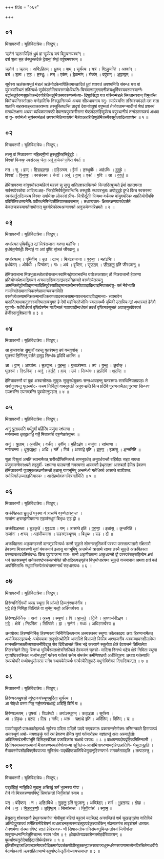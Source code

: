 +++
title = "०६२"

+++


## ०१
मित्रावरुणौ। श्रुतिविदात्रेयः। त्रिष्टुप्।

ऋ॒तेन॑ ऋ॒तमपि॑हितं ध्रु॒वं वां॒ सूर्य॑स्य॒ यत्र॑ विमु॒चन्त्यश्वा॑न् ।  
दश॑ श॒ता स॒ह त॑स्थु॒स्तदेकं॑ दे॒वानां॒ श्रेष्ठं॒ वपु॑षामपश्यम् ॥

ऋ॒तेन॑ । ऋ॒तम् । अपि॑ऽहितम् । ध्रु॒वम् । वा॒म् । सूर्य॑स्य । यत्र॑ । वि॒ऽमु॒चन्ति॑ । अश्वा॑न् ।  
दश॑ । श॒ता । स॒ह । त॒स्थुः॒ । तत् । एक॑म् । दे॒वाना॑म् । श्रेष्ठ॑म् । वपु॑षाम् । अ॒प॒श्य॒म् ॥

सूर्यस्य ऋतंसत्यभूतं मंडलं ऋतेनोदकेनापिहितमाच्छादितं ध्रुवं शाश्वतं अपश्यमिति संबन्धः यत्र वां युवाभ्यांस्थितं तदित्यर्थः सूर्यमंडलेमित्रावरुणयोःस्थितिः चित्रंवानामुदगादनीकंचक्षुर्मित्रस्यवरुणस्याग्नेः उद्वांचक्षुर्वरुणसुप्रतीकन्देवयोरेतिचक्षुर्मित्रस्यवरुणस्येत्या- दिषुप्रसिद्धा यत्र यस्मिन्मंडले स्थितानश्वान् विमुचन्ति विमोचयन्तिस्तोतारः मन्देहादिभिः निरुद्धानित्यर्थः अथवा शीघ्रधावनाय स्तु- त्याप्रेरयन्ति तस्मिंश्चमंडले दश शता शतानि सहस्रसङ्ख्याकारश्मयः तस्थुस्तिष्ठन्ति तादृशं देवानांवपुषां वपुष्मतां तेजोवतामग्न्यादीनां श्रेष्ठं प्रशस्यं मत्वर्थलक्षणा अथवा व्यधिकरणषष्ठी देवानांवपुषांशरीराणां श्रेष्ठंमंडलंहिसूर्यस्य वपुस्थानीयं तन्मंडलमपश्यं अथवा वां यु- वयोर्मध्ये सूर्यस्यमंडलं अपश्यमितिव्याख्येयं मैत्रंवाअहरितिश्रुतेर्मित्रस्यैवसूर्यत्वादित्याशयेन ॥ १ ॥

## ०२
मित्रावरुणौ। श्रुतिविदात्रेयः। त्रिष्टुप्।

तत्सु वां॑ मित्रावरुणा महि॒त्वमी॒र्मा त॒स्थुषी॒रह॑भिर्दुदुह्रे ।  
विश्वाः॑ पिन्वथः॒ स्वस॑रस्य॒ धेना॒ अनु॑ वा॒मेकः॑ प॒विरा व॑वर्त ॥

तत् । सु । वा॒म् । मि॒त्रा॒व॒रु॒णा॒ । म॒हि॒ऽत्वम् । ई॒र्मा । त॒स्थुषीः॑ । अह॑ऽभिः । दु॒दु॒ह्रे॒ ।  
विश्वाः॑ । पि॒न्व॒थः॒ । स्वस॑रस्य । धेनाः॑ । अनु॑ । वा॒म् । एकः॑ । प॒विः । आ । व॒व॒र्त॒ ॥

हेमित्रावरुणा वांयुवयोस्तन्महित्वं महत्त्वं सु सुष्ठु अतिप्रशस्तमित्यर्थः किन्तदित्युच्यते ईर्मा सततगन्ता सर्वस्पप्रेरकोवा आदित्यःअह- भिरहोभिर्वर्षर्तुसंबन्धिभिः तस्थुषीः स्थावरभूताः अपोदुदुह्रे दुग्धे किंच स्वसरस्य स्वयंसर्तुरादित्यस्य विश्वाः सर्वाधेनाः लोकानां प्रीण- यित्रीर्द्युतीः पिन्वथः वर्धयथः वांयुवयोरेकः अप्रतियोगीपविः पविरितिरथस्यनेमिः पवीरथनेमिर्भवतीतियास्कवचनात् । तथाप्यत्रल- क्षितलक्षणयारथेवर्तते केवलचक्रस्यावर्तनायोगात् युवयोरेकोरथअन्वाववर्त अनुक्रमेणपरिभ्रमते ॥ २ ॥

## ०३
मित्रावरुणौ। श्रुतिविदात्रेयः। त्रिष्टुप्।

अधा॑रयतं पृथि॒वीमु॒त द्यां मित्र॑राजाना वरुणा॒ महो॑भिः ।  
व॒र्धय॑त॒मोष॑धीः॒ पिन्व॑तं॒ गा अव॑ वृ॒ष्टिं सृ॑जतं जीरदानू ॥

अधा॑रयतम् । पृ॒थि॒वीम् । उ॒त । द्याम् । मित्र॑ऽराजाना । व॒रु॒णा॒ । महः॑ऽभिः ।  
व॒र्धय॑तम् । ओष॑धीः । पिन्व॑तम् । गाः । अव॑ । वृ॒ष्टिम् । सृ॒ज॒त॒म् । जी॒र॒दा॒नू॒ इति॑ जीरऽदानू ॥

हेमित्रराजाना मित्रभूताःस्तोतारोराजानःस्वामिनईश्वराभवन्ति ययोःसकाशात् तौ मित्रराजानौ हेवरुणा प्रतियोग्यपेक्षयाद्विवचनं अत्रपादादित्वादाद्यंपदन्ननिहन्यते वरुणेत्येतस्यतु आमन्त्रितंपूर्वमविद्यमानवदितिपूर्वस्याविद्यमानवत्त्वेनास्यैवपादादित्वादनिघातत्वंयु- क्तं नैवंभवति नामन्त्रितेसमानाधिकरणेसामान्यवचनमिति वरुणेत्येतस्यामन्त्रितस्मानाधिकरणत्वादस्यचसामान्यवचनत्वादविद्यमानव- त्त्वाभावेन पादादित्वाभावादुत्तरस्यनिघातत्वंयुक्तं हे देवौ महोभिस्तेजोभिः स्वसामर्थ्यैः पृथिवीं उतापिच द्यां अधारयतं हेदेवौ युवामो- षधीर्वर्धयतं वृष्ठिप्रेरणेन गाःपिन्वतं गवाश्वादीन्वर्धयतं तदर्थं वृष्टिमवसूजतं अवाङ्मुखंप्रेरयतं हेजीरदानूशिप्रदानौ ॥ ३ ॥

## ०४
मित्रावरुणौ। श्रुतिविदात्रेयः। त्रिष्टुप्।

आ वा॒मश्वा॑सः सु॒युजो॑ वहन्तु य॒तर॑श्मय॒ उप॑ यन्त्व॒र्वाक् ।  
घृ॒तस्य॑ नि॒र्णिगनु॑ वर्तते वा॒मुप॒ सिन्ध॑वः प्र॒दिवि॑ क्षरन्ति ॥

आ । वा॒म् । अश्वा॑सः । सु॒ऽयुजः॑ । व॒ह॒न्तु॒ । य॒तऽर॑श्मयः । उप॑ । य॒न्तु॒ । अ॒र्वाक् ।  
घृ॒तस्य॑ । निः॒ऽनिक् । अनु॑ । व॒र्त॒ते॒ । वा॒म् । उप॑ । सिन्ध॑वः । प्र॒ऽदिवि॑ । क्ष॒र॒न्ति॒ ॥

हेमित्रावरुणौ वां युवां अश्वासोश्वाः सुयुजः सुष्ठुरथेयुक्ताः सन्तःआवहन्तु यतरश्मयः सारथिनियतप्रग्रहाः ते अर्वागुपयन्तु घृतस्योद- कस्य निर्निग्रूपं वामनुवर्तते अनुगच्छति किंच प्रदिवि पुराणनामैतत् पुराणाः सिन्धवः उपक्षरन्ति उपगच्छन्ति युवयोरनुग्रहात् ॥ ४ ॥

## ०५
मित्रावरुणौ। श्रुतिविदात्रेयः। त्रिष्टुप्।

अनु॑ श्रु॒ताम॒मतिं॒ वर्ध॑दु॒र्वीं ब॒र्हिरि॑व॒ यजु॑षा॒ रक्ष॑माणा ।  
नम॑स्वन्ता धृतद॒क्षाधि॒ गर्ते॒ मित्रासा॑थे वरु॒णेळा॑स्व॒न्तः ॥

अनु॑ । श्रु॒ताम् । अ॒मति॑म् । वर्ध॑त् । उ॒र्वीम् । ब॒र्हिःऽइ॑व । यजु॑षा । रक्ष॑माणा ।  
नम॑स्वन्ता । धृ॒त॒ऽद॒क्षा॒ । अधि॑ । गर्ते॑ । मित्र॑ । आसा॑थे॒ इति॑ । व॒रु॒ण॒ । इळा॑सु । अ॒न्तरिति॑ ॥

श्रुतां विश्रुतां अमतिं रूपनामैतत् शरीरदीप्तिमित्यर्थः तामनुवर्धत् अनुवर्धयन्तौ बर्हिर्यज्ञः सइव सयथा यजुषामन्त्रेणरक्ष्यते तद्वदुर्वी- रक्षमाणा पालयन्तौ नमस्वन्ता अन्नवन्तौ हेधृतदक्षा आत्तबलौ हेमित्र हेवरुण हेमित्रावरुणौ युवामुक्तलक्षणौसन्तौ इळासु यागभूमिषु अन्तर्मध्ये गर्तेधिरथे आसाथे उपविशथः रथोपिगर्तउच्यतइतियास्कः । आरोहथोवरुनमित्रगर्तमिति ॥ ५ ॥

## ०६
मित्रावरुणौ। श्रुतिविदात्रेयः। त्रिष्टुप्।

अक्र॑विहस्ता सु॒कृते॑ पर॒स्पा यं त्रासा॑थे वरु॒णेळा॑स्व॒न्तः ।  
राजा॑ना क्ष॒त्रमहृ॑णीयमाना स॒हस्र॑स्थूणं बिभृथः स॒ह द्वौ ॥

अक्र॑विऽहस्ता । सु॒ऽकृते॑ । प॒रः॒ऽपा । यम् । त्रासा॑थे इति॑ । व॒रु॒णा॒ । इळा॑सु । अ॒न्तरिति॑ ।  
राजा॑ना । क्ष॒त्रम् । अहृ॑णीयमाना । स॒हस्र॑ऽस्थूणम् । बि॒भृ॒थः॒ । स॒ह । द्वौ ॥

अक्रविहस्ता अकृपणहस्तौ दानशूरावित्यर्थः कस्मै सुकृते शोभनस्तुतिकर्त्रे परस्पा परस्तात्पातारौ रक्षितारौ हेवरुणा मित्रावरुणौ युवां यंयजमानं इळासु यागभूमिषु अन्तर्मध्ये त्रासाथे रक्षथः तस्मै सुकृते अक्रविहस्ता परस्पाचभवथेतिसंबन्धः किंच युवांराजाना राज- मानौ अहृणीयमाना अक्रुध्यन्तौ द्वौ परस्परंसहसहित्येन क्षत्रं धनं सहस्रस्थूणं अनेकावष्टंभकस्तंभोपेतं सौधादिरूपङ्गृहंच बिभृथोधारयथः सुकृते यजमानाय अथवा क्षत्रं बलं अपरिमिताभिः स्थूणाभिरुपेतंरथंचागमनार्थं सहधारयथः ॥ ६ ॥

## ०७
मित्रावरुणौ। श्रुतिविदात्रेयः। त्रिष्टुप्।

हिर॑ण्यनिर्णि॒गयो॑ अस्य॒ स्थूणा॒ वि भ्रा॑जते दि॒व्य१॒॑श्वाज॑नीव ।  
भ॒द्रे क्षेत्रे॒ निमि॑ता॒ तिल्वि॑ले वा स॒नेम॒ मध्वो॒ अधि॑गर्त्यस्य ॥

हिर॑ण्यऽनिर्निक् । अयः॑ । अ॒स्य॒ । स्थूणा॑ । वि । भ्रा॒ज॒ते॒ । दि॒वि । अ॒श्वाज॑नीऽइव ।  
भ॒द्रे । क्षेत्रे॑ । निऽमि॑ता । तिल्वि॑ले । वा॒ । स॒नेम॑ । मध्वः॑ । अधि॑ऽगर्त्यस्य ॥

अनयोरथः हिरण्यनिर्निक् हिरण्यरूपं निर्निगितिरूपनाम अस्यरथस्य स्थूणाः कीलकादयः अयः हिरण्यनामैतत् अयोविकाराइत्यर्थ: अयोमयावा तादृशोरथोदिवि अन्तरिक्षे विभ्राजते किमिव अश्वाजनीव अश्वाव्यापनशीलामेघाः तानजतिगच्छतीत्यश्वाजनीविद्युत् सेव दिविभ्राजते किंच भद्रे कल्याणे स्तुत्येवा क्षेत्रे देवयजने तिल्विलेवा तिलस्नेहने तिलुः स्निग्धा भूमिर्यस्यतत्क्षेत्रन्तिल्विलं देवयजनं घृतसो- मादिना स्निग्धे भद्रेच क्षेत्रे निमिता स्थूणा यूपयष्टिरवस्थितः मध्वोमधुपूर्णं गर्तस्य गर्तंरथं सनेम संभजेम कर्मणिषष्ठ्यौ अधीतिपूरणः अथवा गर्तस्याधि रथस्योपरि मध्वोमधुसोमरसं सनेम स्थापयेमेत्यर्थः गर्त्यस्येतितुपाठे मधुनोविशेषणं दिगादित्वाद्यत् ॥ ७ ॥

## ०८
मित्रावरुणौ। श्रुतिविदात्रेयः। त्रिष्टुप्।

हिर॑ण्यरूपमु॒षसो॒ व्यु॑ष्टा॒वयः॑स्थूण॒मुदि॑ता॒ सूर्य॑स्य ।  
आ रो॑हथो वरुण मित्र॒ गर्त॒मत॑श्चक्षाथे॒ अदि॑तिं॒ दितिं॑ च ॥

हिर॑ण्यऽरूपम् । उ॒षसः॑ । विऽउ॑ष्टौ । अयः॑ऽस्थूणम् । उत्ऽइ॑ता । सूर्य॑स्य ।  
आ । रो॒ह॒थः॒ । व॒रु॒ण॒ । मि॒त्र॒ । गर्त॑म् । अतः॑ । च॒क्षा॒थे॒ इति॑ । अदि॑तिम् । दिति॑म् । च॒ ॥

उषसोव्युष्टौ प्रातःकालेइत्यर्थः सूर्यस्य उदिता उदितौ उदये सएवकालः प्रकारान्तरेणोक्तः तस्मिन्काले हिरण्यरूपं अयःस्थूणं अयो- मयशङ्कुं गर्तं रथं हेवरुण हेमित्र युवां गर्तमारोहथः यज्ञंप्राप्तुं अतः अस्माद्धेतोः अदितिमखंडनीयांभूमिं दितिङ्खंडितां प्रजादिकांच चक्षाथे पश्यथः ॥ ८ ॥ दाक्षयणयज्ञेयद्वंहिष्ठमितिनवमी । द्वितीयस्याममावास्यायां मैत्रावरुणस्यहविषोयाज्या सूत्रितंच-आनोमित्रावरुणायद्वंहिष्ठन्नातिवि- धेसुदानूइति । मैत्रावरुणेपशौहविषएषैवयाज्या सूत्रितंच-यद्बंहिष्ठन्नातिविधेसुदानूहिरण्यगर्भः समवर्तताग्रइति । तत्पाठस्तु ।

## ०९
मित्रावरुणौ। श्रुतिविदात्रेयः। त्रिष्टुप्।

यद्बंहि॑ष्ठं॒ नाति॒विधे॑ सुदानू॒ अच्छि॑द्रं॒ शर्म॑ भुवनस्य गोपा ।  
तेन॑ नो मित्रावरुणावविष्टं॒ सिषा॑सन्तो जिगी॒वांसः॑ स्याम ॥

यत् । बंहि॑ष्ठम् । न । अ॒ति॒ऽविधे॑ । सु॒दा॒नू॒ इति॑ सुऽदानू । अच्छि॑द्रम् । शर्म॑ । भु॒व॒न॒स्य॒ । गो॒पा॒ ।  
तेन॑ । नः॒ । मि॒त्रा॒व॒रु॒णौ॒ । अ॒वि॒ष्ट॒म् । सिसा॑सन्तः । जि॒गी॒वांसः॑ । स्या॒म॒ ॥

हेसुदानू शोबनदानौ हेभुवनस्यगोपा गोपौयुवां बंहिष्ठं बहुतमं यदच्छिद्रं अनवच्छिन्नं शर्म सुखङ्गृहंवा नातिविधे अतिवेद्धुमशक्यं शर्मेतिशर्मविशेषणं व्यधताडनइत्यस्मादत्युपपदेकृत्यार्थेकेन् संप्रसारणंच तादृशंशर्म धारयतः तेनशर्मणा नोस्मानविष्टं रक्षतं हेमित्रावरु- णौ सिषास्न्तोधनानिसंभक्तुमिच्छन्तोवयं जिगीवांसः शत्रूणान्धनानिजेतुमिच्छन्तः स्याम भवेम ॥ ९ ॥वेदार्थस्यप्रकाशेनतमोहर्दन्निवारयन् ॥ पुमर्थांश्चतुरोदेयाद्विद्यातीर्थमहेश्वरः ॥ १ ॥इतिश्रीमद्राजाधिराजपरमेश्वरवैदिकमार्गप्रवर्तकश्रीवीरबुक्कभूपालसाम्राज्यधुरन्धरेणसायणामात्येनविरचितेमाधवीयेवेदार्थप्रकाशे ऋक्संहिताभाष्येचतुर्थाष्टकेतृतीयोध्यायःसमाप्तः ॥ ३ ॥